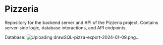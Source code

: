 # Pizzeria
Repository for the backend server and API of the Pizzeria project. Contains server-side logic, database interactions, and API endpoints.

Database:
![Uploading drawSQL-pizza-export-2024-01-09.png…]()
